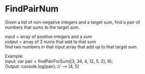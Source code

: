 # FindPairNum
Given a list of non-negative integers and a target sum, find a pair of numbers that sums to the target sum.

input = array of positive integers and a sum<br>
output = array of 2 nums that add to that sum<br>
find two numbers in that input array that add up to that target sum

Example:<br>
Input: var pair = findPairForSum([3, 34, 4, 12, 5, 2], 9);<br>
Output: console.log(pair); // --> [4, 5]
